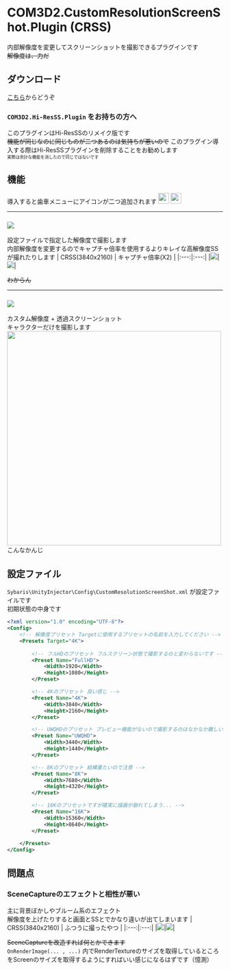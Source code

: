 # COM3D2.CustomResolutionScreenShot.Plugin (CRSS)
内部解像度を変更してスクリーンショットを撮影できるプラグインです  
~~解像度は、力だ~~
  
## ダウンロード
[こちら](https://github.com/AshleyScarlet/COM3D2.CustomResolutionScreenShot.Plugin/releases/download/v1.1.0/COM3D2.CustomResolutionScreenShot.Plugin.zip)からどうぞ

### `COM3D2.Hi-ResSS.Plugin` をお持ちの方へ
このプラグインはHi-ResSSのリメイク版です  
~~機能が同じなのに同じものが二つあるのは気持ちが悪いので~~  このプラグイン導入する際はHi-ResSSプラグインを削除することをお勧めします  
<sub><sub>実際は余計な機能を消したので同じではないです</sub></sub>

## 機能
導入すると歯車メニューにアイコンが二つ追加されます
<img src="https://user-images.githubusercontent.com/70315656/116590856-30bfed00-a959-11eb-8eeb-5b1eb3ee78fd.png" width="25" height="25">
<img src="https://user-images.githubusercontent.com/70315656/116591208-87c5c200-a959-11eb-864c-65a2e44d6354.png" width="25" height="25">
___
### ![](https://user-images.githubusercontent.com/70315656/116590856-30bfed00-a959-11eb-8eeb-5b1eb3ee78fd.png)
設定ファイルで指定した解像度で撮影します  
内部解像度を変更するのでキャプチャ倍率を使用するよりキレイな高解像度SSが撮れたりします
| CRSS(3840x2160) | キャプチャ倍率(X2) |
|:---:|:---:|
|<img src="https://user-images.githubusercontent.com/70315656/116593066-a927ad80-a95b-11eb-8d98-73834d959133.png">|<img src="https://user-images.githubusercontent.com/70315656/116593066-a927ad80-a95b-11eb-8d98-73834d959133.png">|  

~~わからん~~
___
### ![](https://user-images.githubusercontent.com/70315656/116591208-87c5c200-a959-11eb-864c-65a2e44d6354.png)
カスタム解像度 + 透過スクリーンショット  
キャラクターだけを撮影します  
<img src="https://user-images.githubusercontent.com/70315656/116593190-cbb9c680-a95b-11eb-81a3-b7fed1d3ff68.png" width="500">  
こんなかんじ

## 設定ファイル
`Sybaris\UnityInjector\Config\CustomResolutionScreenShot.xml` が設定ファイルです  
初期状態の中身です
```xml
<?xml version="1.0" encoding="UTF-8"?>
<Config>
	<!-- 解像度プリセット Targetに使用するプリセットの名前を入力してください -->
	<Presets Target="4K">
		
		<!-- フルHDのプリセット フルスクリーン状態で撮影するのと変わらないです -->
		<Preset Name="FullHD">
			<Width>1920</Width>
			<Height>1080</Height>
		</Preset>

		<!-- 4Kのプリセット 良い感じ -->
		<Preset Name="4K">
			<Width>3840</Width>
			<Height>2160</Height>
		</Preset>

		<!-- UWQHDのプリセット プレビュー機能がないので撮影するのはなかなか難しいかも...? -->
		<Preset Name="UWQHD">
			<Width>3440</Width>
			<Height>1440</Height>
		</Preset>

		<!-- 8Kのプリセット 結構重たいので注意 -->
		<Preset Name="8K">
			<Width>7680</Width>
			<Height>4320</Height>
		</Preset>

		<!-- 16Kのプリセットですが確実に描画が崩れてしまう... -->
		<Preset Name="16K">
			<Width>15360</Width>
			<Height>8640</Height>
		</Preset>
		
	</Presets>
</Config>
```

## 問題点
### SceneCaptureのエフェクトと相性が悪い
主に背景ぼかしやブルーム系のエフェクト  
解像度を上げたりすると画面とSSとでかなり違いが出てしまいます
| CRSS(3840x2160) | ふつうに撮ったやつ |
|:---:|:---:|
|<img src="https://user-images.githubusercontent.com/70315656/116599090-96fd3d80-a962-11eb-8bdf-76ec675f1893.png">|<img src="https://user-images.githubusercontent.com/70315656/116599114-9cf31e80-a962-11eb-9112-f5d4695dd68d.png">|  

 ~~SceneCaptureを改造すれば何とかできます~~  
`OnRenderImage(... , ...)` 内でRenderTextureのサイズを取得しているところをScreenのサイズを取得するようにすればいい感じになるはずです（憶測） 
